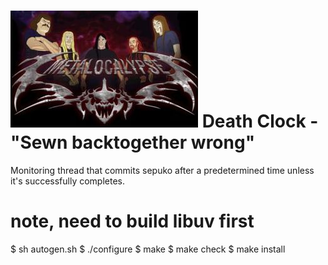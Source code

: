![Death Clock](https://github.com/victusfate/deathclock/raw/master/Dethklok.jpg)
Death Clock - "Sewn backtogether wrong"
===

Monitoring thread that commits sepuko after a predetermined time unless it's successfully completes.

# note, need to build libuv first
$ sh autogen.sh
$ ./configure
$ make
$ make check
$ make install
